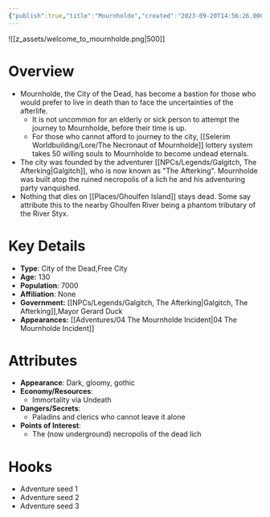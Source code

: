 ```yaml
---
{"publish":true,"title":"Mournholde","created":"2023-09-20T14:56:26.000-04:00","modified":"2025-10-22T09:43:07.907-04:00","published":"2025-10-22T09:43:07.907-04:00","cssclasses":"","Type":["City of the Dead","Free City"],"Age (years)":130,"Population":7000,"Affiliation":["None"],"Government":["[[Galgitch, The Afterking]]","Mayor Gerard Duck"],"Appearances":["[[04 The Mournholde Incident]]"],"marker":{"mapName":"InteractiveMap","x":920,"y":515,"icon":"mdi:map-marker-outline","colour":"green"},"Authors":["Jordan"]}
---
```


![[z_assets/welcome_to_mournholde.png|500]]

# Overview
- Mournholde, the City of the Dead, has become a bastion for those who would prefer to live in death than to face the uncertainties of the afterlife.
	- It is not uncommon for an elderly or sick person to attempt the journey to Mournholde, before their time is up.
	- For those who cannot afford to journey to the city, [[Selerim Worldbuilding/Lore/The Necronaut of Mournholde]] lottery system takes 50 willing souls to Mournholde to become undead eternals.
- The city was founded by the adventurer [[NPCs/Legends/Galgitch, The Afterking\|Galgitch]], who is now known as "The Afterking". Mournholde was built atop the ruined necropolis of a lich he and his adventuring party vanquished.
- Nothing that dies on [[Places/Ghoulfen Island]] stays dead. Some say attribute this to the nearby Ghoulfen River being a phantom tributary of the River Styx.

# Key Details
- **Type**: City of the Dead,Free City
- **Age:** 130
- **Population**: 7000
- **Affiliation**: None
- **Government:** [[NPCs/Legends/Galgitch, The Afterking\|Galgitch, The Afterking]],Mayor Gerard Duck
- **Appearances:**  [[Adventures/04 The Mournholde Incident\|04 The Mournholde Incident]]

# Attributes
- **Appearance**: Dark, gloomy, gothic
- **Economy/Resources**: 
	- Immortality via Undeath
- **Dangers/Secrets**: 
	- Paladins and clerics who cannot leave it alone
- **Points of Interest**:
	- The (now underground) necropolis of the dead lich

# Hooks
- Adventure seed 1
- Adventure seed 2
- Adventure seed 3